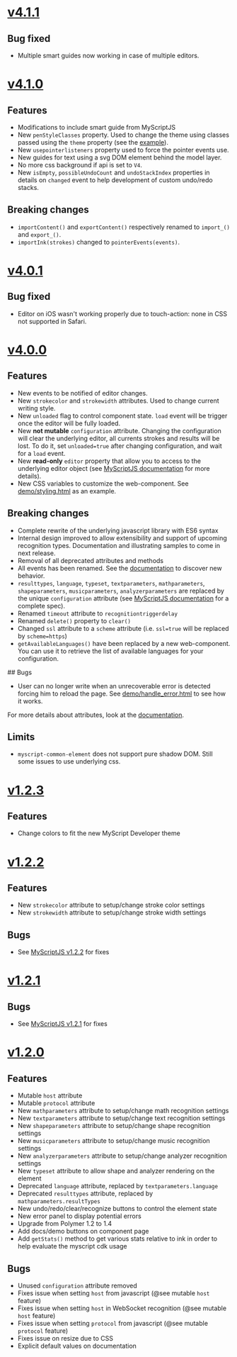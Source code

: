 # [v4.1.1](https://github.com/MyScript/myscript-common-element/tree/v4.1.1)

## Bug fixed

- Multiple smart guides now working in case of multiple editors.

# [v4.1.0](https://github.com/MyScript/myscript-common-element/tree/v4.1.0)

## Features
- Modifications to include smart guide from MyScriptJS
- New `penStyleClasses` property. Used to change the theme using classes passed using the `theme` property (see the [example](./examples/non-version-specific/customize_style.html)).
- New `usepointerlisteners` property used to force the pointer events use.
- New guides for text using a svg DOM element behind the model layer.
- No more css background if api is set to `V4`.
- New `isEmpty`, `possibleUndoCount` and `undoStackIndex` properties in details on `changed` event to help development of custom undo/redo stacks.

## Breaking changes
- `importContent()` and `exportContent()` respectively renamed to `import_()` and `export_()`.
- `importInk(strokes)` changed to `pointerEvents(events)`.


# [v4.0.1](https://github.com/MyScript/myscript-common-element/tree/v4.0.1)

## Bug fixed
- Editor on iOS wasn't working properly due to touch-action: none in CSS not supported in Safari.

# [v4.0.0](https://github.com/MyScript/myscript-common-element/tree/v4.0.0)

## Features
- New events to be notified of editor changes.
- New `strokecolor` and `strokewidth` attributes. Used to change current writing style. 
- New `unloaded` flag to control component state. `load` event will be trigger once the editor will be fully loaded.
- New **not mutable** `configuration` attribute. Changing the configuration will clear the underlying editor, all currents strokes and results will be lost. To do it, set `unloaded=true` after changing configuration, and wait for a `load` event.
- New **read-only** `editor` property that allow you to access to the underlying editor object (see [MyScriptJS documentation]() for more details).
- New CSS variables to customize the web-component. See [demo/styling.html](demo/styling.html) as an example.
 
## Breaking changes
- Complete rewrite of the underlying javascript library with ES6 syntax
- Internal design improved to allow extensibility and support of upcoming recognition types. Documentation and illustrating samples to come in next release. 
- Removal of all deprecated attributes and methods
- All events has been renamed. See the [documentation](docs/index.html) to discover new behavior.
- `resulttypes`, `language`, `typeset`, `textparameters`, `mathparameters`, `shapeparameters`, `musicparameters`, `analyzerparameters` are replaced by the unique `configuration` attribute (see [MyScriptJS documentation]() for a complete spec).
- Renamed `timeout` attribute to `recognitiontriggerdelay`
- Renamed `delete()` property to `clear()`
- Changed `ssl` attribute to a `scheme` attribute (i.e. `ssl=true` will be replaced by `scheme=https`)
- `getAvailableLanguages()` have been replaced by a new web-component. You can use it to retrieve the list of available languages for your configuration.

## Bugs
- User can no longer write when an unrecoverable error is detected forcing him to reload the page. See [demo/handle_error.html](demo/handle_error.html) to see how it works.

For more details about attributes, look at the [documentation](docs/index.html).

## Limits
- `myscript-common-element` does not support pure shadow DOM. Still some issues to use underlying css.

# [v1.2.3](https://github.com/MyScript/myscript-common-element/tree/v1.2.3)

## Features
- Change colors to fit the new MyScript Developer theme

# [v1.2.2](https://github.com/MyScript/myscript-common-element/tree/v1.2.2)

## Features
- New `strokecolor` attribute to setup/change stroke color settings
- New `strokewidth` attribute to setup/change stroke width settings

## Bugs
- See [MyScriptJS v1.2.2](https://github.com/MyScript/MyScriptJS/tree/v1.2.2) for fixes

# [v1.2.1](https://github.com/MyScript/myscript-common-element/tree/v1.2.1)

## Bugs
- See [MyScriptJS v1.2.1](https://github.com/MyScript/MyScriptJS/tree/v1.2.1) for fixes

# [v1.2.0](https://github.com/MyScript/myscript-common-element/tree/v1.2.0)

## Features
- Mutable `host` attribute
- Mutable `protocol` attribute
- New `mathparameters` attribute to setup/change math recognition settings
- New `textparameters` attribute to setup/change text recognition settings
- New `shapeparameters` attribute to setup/change shape recognition settings
- New `musicparameters` attribute to setup/change music recognition settings
- New `analyzerparameters` attribute to setup/change analyzer recognition settings
- New `typeset` attribute to allow shape and analyzer rendering on the element
- Deprecated `language` attribute, replaced by `textparameters.language`
- Deprecated `resulttypes` attribute, replaced by `mathparameters.resultTypes`
- New undo/redo/clear/recognize buttons to control the element state
- New error panel to display potential errors
- Upgrade from Polymer 1.2 to 1.4
- Add docs/demo buttons on component page
- Add `getStats()` method to get various stats relative to ink in order to help evaluate the myscript cdk usage

## Bugs
- Unused `configuration` attribute removed
- Fixes issue when setting `host` from javascript (@see mutable `host` feature)
- Fixes issue when setting `host` in WebSocket recognition (@see mutable `host` feature)
- Fixes issue when setting `protocol` from javascript (@see mutable `protocol` feature)
- Fixes issue on resize due to CSS 
- Explicit default values on documentation 

